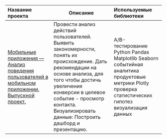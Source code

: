   | Название проекта  | Описание | Используемые библиотеки |
| :-------------------- | --------------------- |:---------------------------|
| [Мобильные приложения — Анализ поведения пользователей в мобильном приложении. Выпускной проект.](https://github.com/Gladkikhao/myprojects2022/tree/main/Мобильные%20приложения%20—%20Анализ%20поведения%20пользователей%20в%20мобильном%20приложении) | Провести анализ действий пользователей. Выявить закономерности, понять их происхождение. Дать рекомендации на основе анализа, для того чтобы достичь увеличения конверсии в целевое событие - просмотр контакта.  Визуализировать данные: Построить дашборд и презентацию.  | A/B-тестирование Python Pandas Matplotlib Seaborn событийная аналитика продуктовые метрики Plotly проверка статистических гипотез визуализация данных|	
